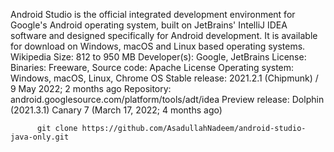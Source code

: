 
Android Studio is the official integrated development environment for Google's Android operating system, built on JetBrains' IntelliJ IDEA software and designed specifically for Android development. It is available for download on Windows, macOS and Linux based operating systems. Wikipedia
Size: 812 to 950 MB
Developer(s): Google, JetBrains
License: Binaries: Freeware, Source code: Apache License
Operating system: Windows, macOS, Linux, Chrome OS
Stable release: 2021.2.1 (Chipmunk) / 9 May 2022; 2 months ago
Repository: android.googlesource.com/platform/tools/adt/idea
Preview release: Dolphin (2021.3.1) Canary 7 (March 17, 2022; 4 months ago)



          git clone https://github.com/AsadullahNadeem/android-studio-java-only.git
 
 
